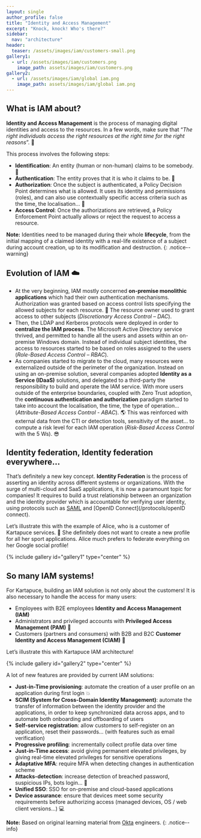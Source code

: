 ```yaml
---
layout: single
author_profile: false
title: "Identity and Access Management"
excerpt: "Knock, knock! Who's there?"
sidebar:
  nav: "architecture"
header:
  teaser: /assets/images/iam/customers-small.png
gallery1:
  - url: /assets/images/iam/customers.png
    image_path: assets/images/iam/customers.png
gallery2: 
  - url: /assets/images/iam/global iam.png
    image_path: assets/images/iam/global iam.png
---
```


## What is IAM about?

**Identity and Access Management** is the process of managing digital identities and access to the resources. In a few words, make sure that “*The right individuals access the right resources at the right time for the right reasons*”. :cop:

This process involves the following steps:
- **Identification**: An entity (human or non-human) claims to be somebody. :loudspeaker:
- **Authentication**: The entity proves that it is who it claims to be. :key:
- **Authorization**: Once the subject is authenticated, a Policy Decision Point determines what is allowed. It uses its identity and permissions (roles), and can also use contextually specific access criteria such as the time, the localisation… :mag_right:
- **Access Control**: Once the authorizations are retrieved, a Policy Enforcement Point actually allows or reject the request to access a resource.

**Note:** Identities need to be managed during their whole **lifecycle**, from the initial mapping of a claimed identity with a real-life existence of a subject during account creation, up to its modification and destruction.
{: .notice--warning}

## Evolution of IAM :cloud:

- At the very beginning, IAM mostly concerned **on-premise monolithic applications** which had their own authentication mechanisms. Authorization was granted based on access control lists specifying the allowed subjects for each resource. :orange_book: The resource owner used to grant access to other subjects (*Discretionary Access Control – DAC*).
- Then, the LDAP and Kerberos protocols were deployed in order to **centralize the IAM process**. The Microsoft Active Directory service thrived, and permitted to handle all the users and assets within an on-premise Windows domain. Instead of individual subject identities, the access to resources started to be based on roles assigned to the users (*Role-Based Access Control – RBAC*).
- As companies started to migrate to the cloud, many resources were externalized outside of the perimeter of the organization. Instead on using an on-premise solution, several companies adopted **Identity as a Service (IDaaS)** solutions, and delegated to a third-party the responsibility to build and operate the IAM service. With more users outside of the enterprise boundaries, coupled with Zero Trust adoption, the **continuous authentication and authorization** paradigm started to take into account the localisation, the time, the type of operation… (*Attribute-Based Access Control - ABAC*). :earth_americas: This was reinforced with external data from the CTI or detection tools, sensitivity of the asset… to compute a risk level for each IAM operation (*Risk-Based Access Control* with the 5 Ws). :sunglasses:

## Identity federation, Identity federation everywhere…

That’s definitely a new key concept. **Identity Federation** is the process of asserting an identity across different systems or organizations. With the surge of multi-cloud and SaaS applications, it is now a paramount topic for companies! It requires to build a trust relationship between an organization and the identity provider which is accountable for verifying user identity, using protocols such as [SAML](/protocols/saml) and [OpenID Connect](/protocols/openID connect).

Let’s illustrate this with the example of Alice, who is a customer of Kartapuce services. :woman: She definitely does not want to create a new profile for all her sport applications. Alice much prefers to federate everything on her Google social profile!

{% include gallery id="gallery1" type="center" %}

## So many IAM systems!

For Kartapuce, building an IAM solution is not only about the customers! It is also necessary to handle the access for many users:
- Employees with B2E employees **Identity and Access Management (IAM)**
- Administrators and privileged accounts with **Privileged Access Management (PAM)** :crown:
- Customers (partners and consumers) with B2B and B2C **Customer Identity and Access Management (CIAM)** :hammer:

Let’s illustrate this with Kartapuce IAM architecture!

{% include gallery id="gallery2" type="center" %}

A lot of new features are provided by current IAM solutions:
- **Just-in-Time provisioning**: automate the creation of a user profile on an application during first login :boom:
- **SCIM (System for Cross-Domain Identity Management)**: automate the transfer of information between the identity provider and the applications, in order to keep synchronized data across apps, and to automate both onboarding and offboarding of users
- **Self-service registration**: allow customers to self-register on an application, reset their passwords… (with features such as email verification)
- **Progressive profiling**: incrementally collect profile data over time
- **Just-in-Time access**: avoid giving permanent elevated privileges, by giving real-time elevated privileges for sensitive operations
- **Adaptative MFA**: require MFA when detecting changes in authentication scheme
- **Attacks-detection**: increase detection of breached password, suspicious IPs, bots login… :bell:
- **Unified SSO**: SSO for on-premise and cloud-based applications
- **Device assurance**: ensure that devices meet some security requirements before authorizing access (managed devices, OS / web client versions…) :computer:

**Note:** Based on original learning material from [Okta](https://www.okta.com/) engineers.
{: .notice--info}
